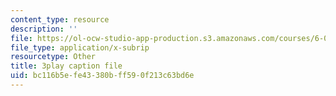 ```yaml
---
content_type: resource
description: ''
file: https://ol-ocw-studio-app-production.s3.amazonaws.com/courses/6-001-structure-and-interpretation-of-computer-programs-spring-2005/bc116b5efe43380bff590f213c63bd6e_bV87UzKMRtE.srt
file_type: application/x-subrip
resourcetype: Other
title: 3play caption file
uid: bc116b5e-fe43-380b-ff59-0f213c63bd6e
---
```

